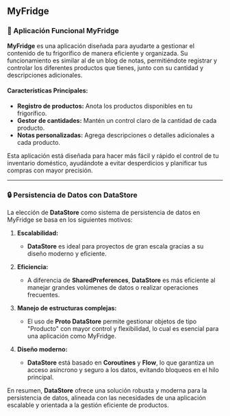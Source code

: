 ## MyFridge

### 🌆 Aplicación Funcional MyFridge

**MyFridge** es una aplicación diseñada para ayudarte a gestionar el contenido de tu frigorífico de manera eficiente y organizada. Su funcionamiento es similar al de un blog de notas, permitiéndote registrar y controlar los diferentes productos que tienes, junto con su cantidad y descripciones adicionales.

#### Características Principales:
- **Registro de productos:** Anota los productos disponibles en tu frigorífico.
- **Gestor de cantidades:** Mantén un control claro de la cantidad de cada producto.
- **Notas personalizadas:** Agrega descripciones o detalles adicionales a cada producto.

Esta aplicación está diseñada para hacer más fácil y rápido el control de tu inventario doméstico, ayudándote a evitar desperdicios y planificar tus compras con mayor precisión.

---

### 🔒 Persistencia de Datos con DataStore

La elección de **DataStore** como sistema de persistencia de datos en MyFridge se basa en los siguientes motivos:

1. **Escalabilidad:**
   - **DataStore** es ideal para proyectos de gran escala gracias a su diseño moderno y eficiente.

2. **Eficiencia:**
   - A diferencia de **SharedPreferences**, **DataStore** es más eficiente al manejar grandes volúmenes de datos o realizar operaciones frecuentes.

3. **Manejo de estructuras complejas:**
   - El uso de **Proto DataStore** permite gestionar objetos de tipo "Producto" con mayor control y flexibilidad, lo cual es esencial para una aplicación como MyFridge.

4. **Diseño moderno:**
   - **DataStore** está basado en **Coroutines** y **Flow**, lo que garantiza un acceso asíncrono y seguro a los datos, evitando bloqueos en el hilo principal.

En resumen, **DataStore** ofrece una solución robusta y moderna para la persistencia de datos, alineada con las necesidades de una aplicación escalable y orientada a la gestión eficiente de productos.
